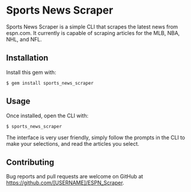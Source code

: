 # Sports News Scraper

Sports News Scraper is a simple CLI that scrapes the latest news from espn.com.  It currently is capable of scraping articles for the MLB, NBA, NHL, and NFL.

## Installation

Install this gem with:

    $ gem install sports_news_scraper

## Usage

Once installed, open the CLI with:

    $ sports_news_scraper

The interface is very user friendly, simply follow the prompts in the CLI to make your selections, and read the articles you select.

## Contributing

Bug reports and pull requests are welcome on GitHub at https://github.com/[USERNAME]/ESPN_Scraper.
